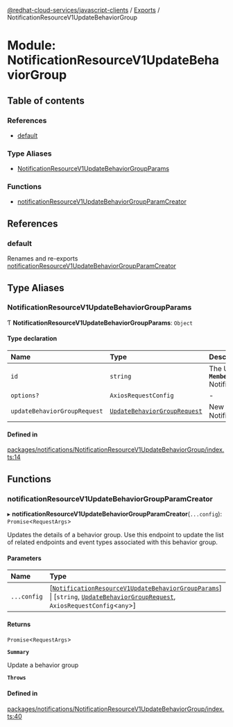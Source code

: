 [@redhat-cloud-services/javascript-clients](../README.md) / [Exports](../modules.md) / NotificationResourceV1UpdateBehaviorGroup

# Module: NotificationResourceV1UpdateBehaviorGroup

## Table of contents

### References

- [default](NotificationResourceV1UpdateBehaviorGroup.md#default)

### Type Aliases

- [NotificationResourceV1UpdateBehaviorGroupParams](NotificationResourceV1UpdateBehaviorGroup.md#notificationresourcev1updatebehaviorgroupparams)

### Functions

- [notificationResourceV1UpdateBehaviorGroupParamCreator](NotificationResourceV1UpdateBehaviorGroup.md#notificationresourcev1updatebehaviorgroupparamcreator)

## References

### default

Renames and re-exports [notificationResourceV1UpdateBehaviorGroupParamCreator](NotificationResourceV1UpdateBehaviorGroup.md#notificationresourcev1updatebehaviorgroupparamcreator)

## Type Aliases

### NotificationResourceV1UpdateBehaviorGroupParams

Ƭ **NotificationResourceV1UpdateBehaviorGroupParams**: `Object`

#### Type declaration

| Name | Type | Description |
| :------ | :------ | :------ |
| `id` | `string` | The UUID of the behavior group to update **`Memberof`** NotificationResourceV1UpdateBehaviorGroupApi |
| `options?` | `AxiosRequestConfig` | - |
| `updateBehaviorGroupRequest` | [`UpdateBehaviorGroupRequest`](../interfaces/types.UpdateBehaviorGroupRequest.md) | New parameter **`Memberof`** NotificationResourceV1UpdateBehaviorGroupApi |

#### Defined in

[packages/notifications/NotificationResourceV1UpdateBehaviorGroup/index.ts:14](https://github.com/RedHatInsights/javascript-clients/blob/main/packages/notifications/NotificationResourceV1UpdateBehaviorGroup/index.ts#L14)

## Functions

### notificationResourceV1UpdateBehaviorGroupParamCreator

▸ **notificationResourceV1UpdateBehaviorGroupParamCreator**(`...config`): `Promise`\<`RequestArgs`\>

Updates the details of a behavior group. Use this endpoint to update the list of related endpoints and event types associated with this behavior group.

#### Parameters

| Name | Type | Description |
| :------ | :------ | :------ |
| `...config` | [[`NotificationResourceV1UpdateBehaviorGroupParams`](NotificationResourceV1UpdateBehaviorGroup.md#notificationresourcev1updatebehaviorgroupparams)] \| [`string`, [`UpdateBehaviorGroupRequest`](../interfaces/types.UpdateBehaviorGroupRequest.md), `AxiosRequestConfig`\<`any`\>] | with all available params. |

#### Returns

`Promise`\<`RequestArgs`\>

**`Summary`**

Update a behavior group

**`Throws`**

#### Defined in

[packages/notifications/NotificationResourceV1UpdateBehaviorGroup/index.ts:40](https://github.com/RedHatInsights/javascript-clients/blob/main/packages/notifications/NotificationResourceV1UpdateBehaviorGroup/index.ts#L40)
